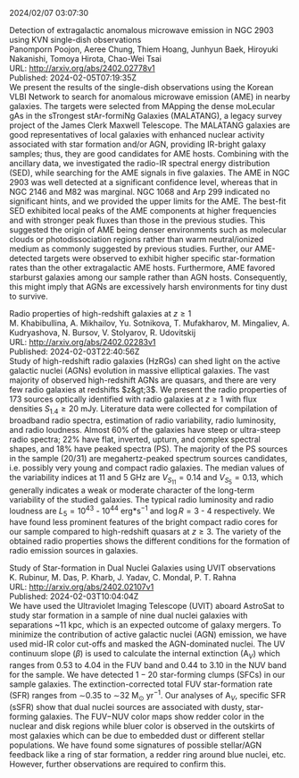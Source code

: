 2024/02/07 03:07:30  

Detection of extragalactic anomalous microwave emission in NGC 2903
  using KVN single-dish observations  
Panomporn Poojon, Aeree Chung, Thiem Hoang, Junhyun Baek, Hiroyuki Nakanishi, Tomoya Hirota, Chao-Wei Tsai  
URL: http://arxiv.org/abs/2402.02778v1  
Published: 2024-02-05T07:19:35Z  
  We present the results of the single-dish observations using the Korean VLBI Network to search for anomalous microwave emission (AME) in nearby galaxies. The targets were selected from MApping the dense moLecular gAs in the sTrongest stAr-formiNg Galaxies (MALATANG), a legacy survey project of the James Clerk Maxwell Telescope. The MALATANG galaxies are good representatives of local galaxies with enhanced nuclear activity associated with star formation and/or AGN, providing IR-bright galaxy samples; thus, they are good candidates for AME hosts. Combining with the ancillary data, we investigated the radio-IR spectral energy distribution (SED), while searching for the AME signals in five galaxies. The AME in NGC 2903 was well detected at a significant confidence level, whereas that in NGC 2146 and M82 was marginal. NGC 1068 and Arp 299 indicated no significant hints, and we provided the upper limits for the AME. The best-fit SED exhibited local peaks of the AME components at higher frequencies and with stronger peak fluxes than those in the previous studies. This suggested the origin of AME being denser environments such as molecular clouds or photodissociation regions rather than warm neutral/ionized medium as commonly suggested by previous studies. Further, our AME-detected targets were observed to exhibit higher specific star-formation rates than the other extragalactic AME hosts. Furthermore, AME favored starburst galaxies among our sample rather than AGN hosts. Consequently, this might imply that AGNs are excessively harsh environments for tiny dust to survive.   

Radio properties of high-redshift galaxies at $z \geq 1$  
M. Khabibullina, A. Mikhailov, Yu. Sotnikova, T. Mufakharov, M. Mingaliev, A. Kudryashova, N. Bursov, V. Stolyarov, R. Udovitskij  
URL: http://arxiv.org/abs/2402.02283v1  
Published: 2024-02-03T22:40:56Z  
  Study of high-redshift radio galaxies (HzRGs) can shed light on the active galactic nuclei (AGNs) evolution in massive elliptical galaxies. The vast majority of observed high-redshift AGNs are quasars, and there are very few radio galaxies at redshifts $z&gt;3$. We present the radio properties of 173 sources optically identified with radio galaxies at $z\geqslant1$ with flux densities $S_{1.4}\geqslant20$ mJy. Literature data were collected for compilation of broadband radio spectra, estimation of radio variability, radio luminosity, and radio loudness. Almost 60% of the galaxies have steep or ultra-steep radio spectra; 22% have flat, inverted, upturn, and complex spectral shapes, and 18% have peaked spectra (PS). The majority of the PS sources in the sample (20/31) are megahertz-peaked spectrum sources candidates, i.e. possibly very young and compact radio galaxies. The median values of the variability indices at 11 and 5 GHz are $V_{S_{11}}=0.14$ and $V_{S_{5}}=0.13$, which generally indicates a weak or moderate character of the long-term variability of the studied galaxies. The typical radio luminosity and radio loudness are $L_{5}=10^{43}$ - $10^{44}$ erg*s$^{-1}$ and $\log R=3$ - $4$ respectively. We have found less prominent features of the bright compact radio cores for our sample compared to high-redshift quasars at $z\geq3$. The variety of the obtained radio properties shows the different conditions for the formation of radio emission sources in galaxies.   

Study of Star-formation in Dual Nuclei Galaxies using UVIT observations  
K. Rubinur, M. Das, P. Kharb, J. Yadav, C. Mondal, P. T. Rahna  
URL: http://arxiv.org/abs/2402.02107v1  
Published: 2024-02-03T10:04:04Z  
  We have used the Ultraviolet Imaging Telescope (UVIT) aboard AstroSat to study star formation in a sample of nine dual nuclei galaxies with separations ~11 kpc, which is an expected outcome of galaxy mergers. To minimize the contribution of active galactic nuclei (AGN) emission, we have used mid-IR color cut-offs and masked the AGN-dominated nuclei. The UV continuum slope ($\beta$) is used to calculate the internal extinction (A$_V$) which ranges from 0.53 to 4.04 in the FUV band and 0.44 to 3.10 in the NUV band for the sample. We have detected $1-20$ star-forming clumps (SFCs) in our sample galaxies. The extinction-corrected total FUV star-formation rate (SFR) ranges from $\sim$0.35 to $\sim$32 M$_\odot$ yr$^{-1}$. Our analyses of A$_V$, specific SFR (sSFR) show that dual nuclei sources are associated with dusty, star-forming galaxies. The FUV$-$NUV color maps show redder color in the nuclear and disk regions while bluer color is observed in the outskirts of most galaxies which can be due to embedded dust or different stellar populations. We have found some signatures of possible stellar/AGN feedback like a ring of star formation, a redder ring around blue nuclei, etc. However, further observations are required to confirm this.   

